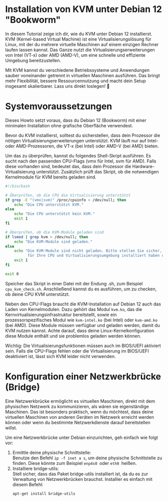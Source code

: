 # Installation von KVM unter Debian 12 "Bookworm"
In diesem Tutorial zeige ich dir, wie du KVM unter Debian 12 installierst. KVM (Kernel-based Virtual Machine) ist eine Virtualisierungslösung für Linux, mit der du mehrere virtuelle Maschinen auf einem einzigen Rechner laufen lassen kannst. Das Ganze nutzt die Virtualisierungserweiterungen von Intel (VT-x) oder AMD (AMD-V), um eine schnelle und effiziente Umgebung bereitzustellen.

Mit KVM kannst du verschiedene Betriebssysteme und Anwendungen sauber voneinander getrennt in virtuellen Maschinen ausführen. Das bringt mehr Flexibilität, bessere Ressourcennutzung und macht dein Setup insgesamt skalierbarer. Lass uns direkt loslegen! 🚀

# Systemvoraussetzungen
Dieses Howto setzt voraus, dass du Debian 12 (Bookworm) mit einer minimalen Installation ohne grafische Oberfläche verwendest.

Bevor du KVM installierst, solltest du sicherstellen, dass dein Prozessor die nötigen Virtualisierungserweiterungen unterstützt. KVM läuft nur auf Intel- oder AMD-Prozessoren, die VT-x (bei Intel) oder AMD-V (bei AMD) bieten.

Um das zu überprüfen, kannst du folgendes Shell-Skript ausführen. Es sucht nach den passenden CPU-Flags (vmx für Intel, svm für AMD). Falls diese vorhanden sind, bedeutet das, dass dein Prozessor die Hardware-Virtualisierung unterstützt. Zusätzlich prüft das Skript, ob die notwendigen Kernelmodule für KVM bereits geladen sind.


```bash
#!/bin/bash

# Überprüfen, ob die CPU die Virtualisierung unterstützt
if grep -E "(vmx|svm)" /proc/cpuinfo > /dev/null; then
    echo "Die CPU unterstützt KVM."
else
    echo "Die CPU unterstützt kein KVM."
    exit 1
fi

# Überprüfen, ob die KVM-Module geladen sind
if lsmod | grep kvm > /dev/null; then
    echo "Die KVM-Module sind geladen."
else
    echo "Die KVM-Module sind nicht geladen. Bitte stellen Sie sicher, dass Sie das richtige Kernelmodul 
          für Ihre CPU und Virtualisierungsumgebung installiert haben und versuchen Sie es erneut."
    exit 1
fi

exit 0
```

Speicher das Skript in einer Datei mit der Endung .sh, zum Beispiel `cpu_kvm_check.sh`. Anschließend kannst du es ausführen, um zu checken, ob deine CPU KVM unterstützt.

Neben den CPU-Flags braucht die KVM-Installation auf Debian 12 auch das Laden von Kernelmodulen. Dazu gehört das Modul `kvm.ko`, das die Kernvirtualisierungsinfrastruktur bereitstellt, sowie ein prozessorspezifisches Modul wie `kvm-intel.ko` (bei Intel) oder `kvm-amd.ko` (bei AMD). Diese Module müssen verfügbar und geladen werden, damit du KVM nutzen kannst. Achte darauf, dass deine Linux-Kernelkonfiguration diese Module enthält und sie problemlos geladen werden können.

Wichtig: Die Virtualisierungsfunktionen müssen auch im BIOS/UEFI aktiviert sein. Falls die CPU-Flags fehlen oder die Virtualisierung im BIOS/UEFI deaktiviert ist, lässt sich KVM leider nicht verwenden.

# Konfiguration einer Netzwerkbrücke (Bridge)
Eine Netzwerkbrücke ermöglicht es virtuellen Maschinen, direkt mit dem physischen Netzwerk zu kommunizieren, als wären sie eigenständige Maschinen. Das ist besonders praktisch, wenn du möchtest, dass deine virtuellen Maschinen von anderen Geräten im Netzwerk erreicht werden können oder wenn du bestimmte Netzwerkdienste darauf bereitstellen willst.

Um eine Netzwerkbrücke unter Debian einzurichten, geh einfach wie folgt vor:
1. Ermittle deine physische Schnittstelle:<br/>
    Benutze den Befehl `ip -f inet a s`, um deine physische Schnittstelle zu finden. Diese könnte zum Beispiel `enp4s0 `oder `eth0 `heißen.
2. Installiere bridge-utils:<br/>
    Stell sicher, dass das Paket bridge-utils installiert ist, da du es zur Verwaltung von Netzwerkbrücken brauchst. Installier es einfach mit diesem Befehl:
    ```bash
    apt-get install bridge-utils
    ```